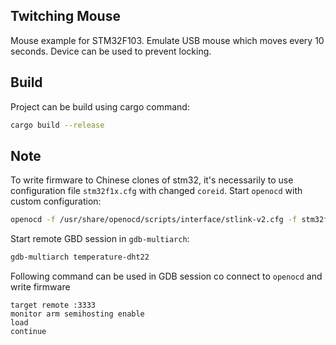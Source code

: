 ## Twitching Mouse

Mouse example for STM32F103. Emulate USB mouse which moves every 10 seconds. Device can be used to prevent locking.

## Build

Project can be build using cargo command:

```sh
cargo build --release
```

## Note

To write firmware to Chinese clones of stm32, it's necessarily to use configuration file `stm32f1x.cfg` with changed
`coreid`. Start `openocd` with custom configuration:

```sh
openocd -f /usr/share/openocd/scripts/interface/stlink-v2.cfg -f stm32f1x.cfg
```

Start remote GBD session in `gdb-multiarch`:

```sh
gdb-multiarch temperature-dht22
```

Following command can be used in GDB session co connect to `openocd` and write firmware

```
target remote :3333
monitor arm semihosting enable
load
continue
```

